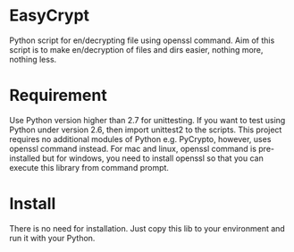 # EasyCrypt
Python script for en/decrypting file using openssl command. Aim of this script is to make en/decryption of files and dirs easier, nothing more, nothing less.

# Requirement
Use Python version higher than 2.7 for unittesting.
If you want to test using Python under version 2.6, then import unittest2 to the scripts.
This project requires no additional modules of Python e.g. PyCrypto, however, uses openssl command instead.
For mac and linux, openssl command is pre-installed but for windows, you need to install openssl so that you can execute this library from command prompt.


# Install
There is no need for installation. Just copy this lib to your environment and run it with your Python.


